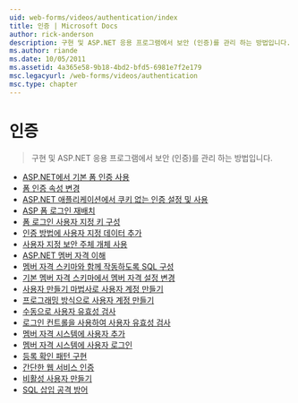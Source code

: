 ```yaml
---
uid: web-forms/videos/authentication/index
title: 인증 | Microsoft Docs
author: rick-anderson
description: 구현 및 ASP.NET 응용 프로그램에서 보안 (인증)를 관리 하는 방법입니다.
ms.author: riande
ms.date: 10/05/2011
ms.assetid: 4a365e58-9b18-4bd2-bfd5-6981e7f2e179
msc.legacyurl: /web-forms/videos/authentication
msc.type: chapter
---
```

<a name="authentication"></a>인증
====================
> 구현 및 ASP.NET 응용 프로그램에서 보안 (인증)를 관리 하는 방법입니다.


- [ASP.NET에서 기본 폼 인증 사용](using-basic-forms-authentication-in-aspnet.md)
- [폼 인증 속성 변경](how-to-change-the-forms-authentication-properties.md)
- [ASP.NET 애플리케이션에서 쿠키 없는 인증 설정 및 사용](how-to-setup-and-use-cookie-less-authentication-in-an-aspnet-application.md)
- [ASP 폼 로그인 재배치](asp-forms-login-relocation.md)
- [폼 로그인 사용자 지정 키 구성](forms-login-custom-key-configuration.md)
- [인증 방법에 사용자 지정 데이터 추가](add-custom-data-to-the-authentication-method.md)
- [사용자 지정 보안 주체 개체 사용](use-custom-principal-objects.md)
- [ASP.NET 멤버 자격 이해](understanding-aspnet-memberships.md)
- [멤버 자격 스키마와 함께 작동하도록 SQL 구성](configuring-sql-to-work-with-membership-schemas.md)
- [기본 멤버 자격 스키마에서 멤버 자격 설정 변경](changing-membership-settings-in-the-default-membership-schema.md)
- [사용자 만들기 마법사로 사용자 계정 만들기](creating-user-accounts-with-the-create-user-wizard.md)
- [프로그래밍 방식으로 사용자 계정 만들기](creating-user-accounts-programmatically.md)
- [수동으로 사용자 유효성 검사](validating-users-manually.md)
- [로그인 컨트롤을 사용하여 사용자 유효성 검사](validating-users-with-the-login-control.md)
- [멤버 자격 시스템에 사용자 추가](adding-users-to-your-membership-system.md)
- [멤버 자격 시스템에 사용자 로그인](logging-users-into-your-membership-system.md)
- [등록 확인 패턴 구현](implement-the-registration-verification-pattern.md)
- [간단한 웹 서비스 인증](simple-web-service-authentication.md)
- [비활성 사용자 만들기](creating-inactive-users.md)
- [SQL 삽입 공격 방어](sql-injection-defense.md)
